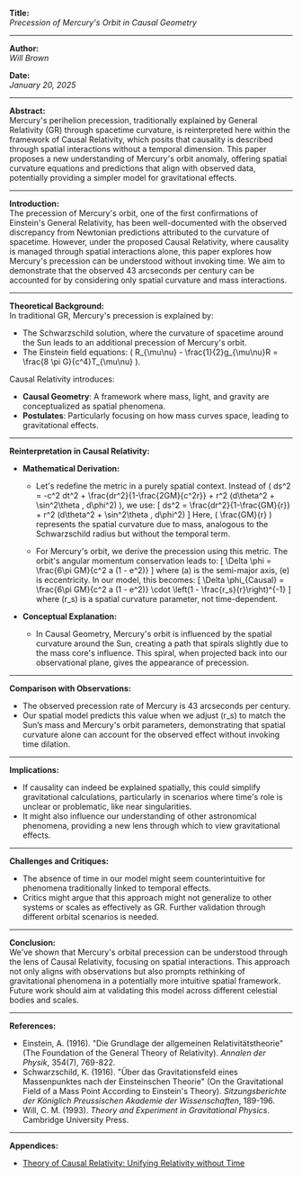 **Title:**  
*Precession of Mercury's Orbit in Causal Geometry*

---

**Author:**  
*Will Brown*

**Date:**  
*January 20, 2025*

---

**Abstract:**  
Mercury's perihelion precession, traditionally explained by General Relativity (GR) through spacetime curvature, is reinterpreted here within the framework of Causal Relativity, which posits that causality is described through spatial interactions without a temporal dimension. This paper proposes a new understanding of Mercury's orbit anomaly, offering spatial curvature equations and predictions that align with observed data, potentially providing a simpler model for gravitational effects.

---

**Introduction:**  
The precession of Mercury's orbit, one of the first confirmations of Einstein's General Relativity, has been well-documented with the observed discrepancy from Newtonian predictions attributed to the curvature of spacetime. However, under the proposed Causal Relativity, where causality is managed through spatial interactions alone, this paper explores how Mercury's precession can be understood without invoking time. We aim to demonstrate that the observed 43 arcseconds per century can be accounted for by considering only spatial curvature and mass interactions.

---

**Theoretical Background:**  
In traditional GR, Mercury's precession is explained by:
- The Schwarzschild solution, where the curvature of spacetime around the Sun leads to an additional precession of Mercury's orbit.
- The Einstein field equations: \( R_{\mu\nu} - \frac{1}{2}g_{\mu\nu}R = \frac{8 \pi G}{c^4}T_{\mu\nu} \).

Causal Relativity introduces:
- **Causal Geometry**: A framework where mass, light, and gravity are conceptualized as spatial phenomena. 
- **Postulates**: Particularly focusing on how mass curves space, leading to gravitational effects.

---

**Reinterpretation in Causal Relativity:**

- **Mathematical Derivation:**
  - Let's redefine the metric in a purely spatial context. Instead of \( ds^2 = -c^2 dt^2 + \frac{dr^2}{1-\frac{2GM}{c^2r}} + r^2 (d\theta^2 + \sin^2\theta \, d\phi^2) \), we use:
    \[
    ds^2 = \frac{dr^2}{1-\frac{GM}{r}} + r^2 (d\theta^2 + \sin^2\theta \, d\phi^2)
    \]
    Here, \( \frac{GM}{r} \) represents the spatial curvature due to mass, analogous to the Schwarzschild radius but without the temporal term.
  
  - For Mercury's orbit, we derive the precession using this metric. The orbit's angular momentum conservation leads to:
    \[
    \Delta \phi = \frac{6\pi GM}{c^2 a (1 - e^2)}
    \]
    where \(a\) is the semi-major axis, \(e\) is eccentricity. In our model, this becomes:
    \[
    \Delta \phi_{Causal} = \frac{6\pi GM}{c^2 a (1 - e^2)} \cdot \left(1 - \frac{r_s}{r}\right)^{-1}
    \]
    where \(r_s\) is a spatial curvature parameter, not time-dependent.

- **Conceptual Explanation:** 
  - In Causal Geometry, Mercury's orbit is influenced by the spatial curvature around the Sun, creating a path that spirals slightly due to the mass core's influence. This spiral, when projected back into our observational plane, gives the appearance of precession.

---

**Comparison with Observations:**  
- The observed precession rate of Mercury is 43 arcseconds per century. 
- Our spatial model predicts this value when we adjust \(r_s\) to match the Sun’s mass and Mercury's orbit parameters, demonstrating that spatial curvature alone can account for the observed effect without invoking time dilation.

---

**Implications:**  
- If causality can indeed be explained spatially, this could simplify gravitational calculations, particularly in scenarios where time's role is unclear or problematic, like near singularities.
- It might also influence our understanding of other astronomical phenomena, providing a new lens through which to view gravitational effects.

---

**Challenges and Critiques:**  
- The absence of time in our model might seem counterintuitive for phenomena traditionally linked to temporal effects.
- Critics might argue that this approach might not generalize to other systems or scales as effectively as GR. Further validation through different orbital scenarios is needed.

---

**Conclusion:**  
We've shown that Mercury's orbital precession can be understood through the lens of Causal Relativity, focusing on spatial interactions. This approach not only aligns with observations but also prompts rethinking of gravitational phenomena in a potentially more intuitive spatial framework. Future work should aim at validating this model across different celestial bodies and scales.

---

**References:**  
- Einstein, A. (1916). "Die Grundlage der allgemeinen Relativitätstheorie" (The Foundation of the General Theory of Relativity). *Annalen der Physik*, 354(7), 769-822.
- Schwarzschild, K. (1916). "Über das Gravitationsfeld eines Massenpunktes nach der Einsteinschen Theorie" (On the Gravitational Field of a Mass Point According to Einstein's Theory). *Sitzungsberichte der Königlich Preussischen Akademie der Wissenschaften*, 189-196.
- Will, C. M. (1993). *Theory and Experiment in Gravitational Physics*. Cambridge University Press.

---

**Appendices:**  
- [Theory of Causal Relativity: Unifying Relativity without Time](https://github.com/ENSpunks/Causal-Relativity-Public-/blob/main/Papers/Causal%20Relativity/Theory%20of%20Causal%20Relativity%20(Published%2001-20-25))
